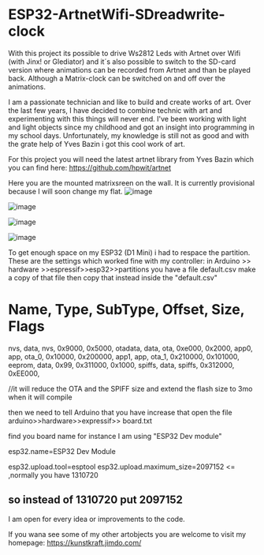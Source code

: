 # ESP32-ArtnetWifi-SDreadwrite-clock
With this project its possible to drive Ws2812 Leds with Artnet over Wifi (with Jinx! or Glediator) and it´s also possible to switch to the SD-card version where animations can be recorded from Artnet and than be played back. Although a Matrix-clock can be switched on and off over the animations.

I am a passionate technician and like to build and create works of art. Over the last few years, I have decided to combine technic with art and experimenting with this things will never end.
I've been working with light and light objects since my childhood and got an insight into programming in my school days. Unfortunately, my knowledge is still not as good and with the grate help of Yves Bazin i got this cool work of art.

For this project you will need the latest artnet library from Yves Bazin which you can find here:
https://github.com/hpwit/artnet

Here you are the mounted matrixsreen on the wall. It is currently provisional because I will soon change my flat.
![image](https://github.com/weicks/ESP32-ArtnetWifi-SDreadwriteclock/blob/master/pics/wall1.jpg)

![image](https://github.com/weicks/ESP32-ArtnetWifi-SDreadwriteclock/blob/master/pics/wall.jpg)

![image](https://github.com/weicks/ESP32-ArtnetWifi-SDreadwriteclock/blob/master/pics/screen.jpg)

![image](https://github.com/weicks/ESP32-ArtnetWifi-SDreadwriteclock/blob/master/pics/mounting.jpg)

To get enough space on my ESP32 (D1 Mini) i had to respace the partition.
These are the settings which worked fine with my controller:
in Arduino >> hardware >>espressif>>esp32>>partitions you have a file default.csv make a copy of that file
then copy that instead inside the "default.csv"

# Name,   Type, SubType, Offset,  Size, Flags
nvs,      data,   nvs,    0x9000,   0x5000,
otadata,  data,   ota,    0xe000,   0x2000,
app0,     app,    ota_0,  0x10000,  0x200000,
app1,     app,    ota_1,  0x210000, 0x101000,
eeprom,   data,   0x99,   0x311000, 0x1000,
spiffs,   data,   spiffs, 0x312000, 0xEE000,

//it will reduce the OTA and the SPIFF size and extend the flash size to  3mo when it will compile

then we need to tell Arduino that you have increase that
open the file
arduino>>hardware>>expressif>> board.txt

find you board name
for instance I am using "ESP32 Dev module"

esp32.name=ESP32 Dev Module

esp32.upload.tool=esptool
esp32.upload.maximum_size=2097152  <= ,normally you have 1310720

so instead of 1310720 put 2097152 
------------------------------------------------------------------------------------------------------

I am open for every idea or improvements to the code.

If you wana see some of my other artobjects you are welcome to visit my homepage: https://kunstkraft.jimdo.com/
